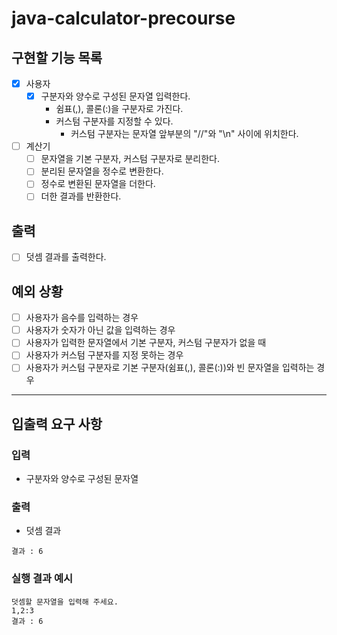 # java-calculator-precourse

## 구현할 기능 목록

- [x] 사용자
    - [x] 구분자와 양수로 구성된 문자열 입력한다.
        - 쉼표(,), 콜론(:)을 구분자로 가진다.
        - 커스텀 구분자를 지정할 수 있다.
            - 커스텀 구분자는 문자열 앞부분의 "//"와 "\n" 사이에 위치한다.
- [ ] 계산기
    - [ ] 문자열을 기본 구분자, 커스텀 구분자로 분리한다.
    - [ ] 분리된 문자열을 정수로 변환한다.
    - [ ] 정수로 변환된 문자열을 더한다.
    - [ ] 더한 결과를 반환한다.

## 출력

- [ ] 덧셈 결과를 출력한다.

## 예외 상황

- [ ] 사용자가 음수를 입력하는 경우
- [ ] 사용자가 숫자가 아닌 값을 입력하는 경우
- [ ] 사용자가 입력한 문자열에서 기본 구분자, 커스텀 구분자가 없을 때
- [ ] 사용자가 커스텀 구분자를 지정 못하는 경우
- [ ] 사용자가 커스텀 구분자로 기본 구분자(쉼표(,), 콜론(:))와 빈 문자열을 입력하는 경우

---

## 입출력 요구 사항

### 입력

- 구분자와 양수로 구성된 문자열

### 출력

- 덧셈 결과

```
결과 : 6
```

### 실행 결과 예시

```
덧셈할 문자열을 입력해 주세요.
1,2:3
결과 : 6
```
